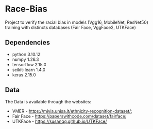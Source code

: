 # Race-Bias
Project to verify the racial bias in models (Vgg16, MobileNet, ResNet50) training with distincts databases (Fair Face, VggFace2, UTKFace)

## Dependencies
* python 3.10.12
* numpy 1.26.3
* tensorflow 2.15.0
* scikit-learn 1.4.0
* keras 2.15.0
  
## Data
The Data is available through the websites: 
* VMER - https://mivia.unisa.it/ethnicity-recognition-dataset/; 
* Fair Face - https://paperswithcode.com/dataset/fairface;
* UTKFace - https://susanqq.github.io/UTKFace/

